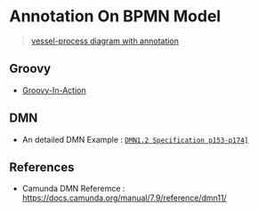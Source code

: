 # Annotation On BPMN Model
> [vessel-process diagram with annotation](https://www.processon.com/diagraming/5b48555fe4b00b08ad1b0f6f)

## Groovy
- [Groovy-In-Action](https://www.dropbox.com/s/poku94joag3p8o4/Groovy-in-Action.pdf?dl=0)

## DMN
-  An detailed DMN Example : [`DMN1.2 Specification p153-p174]`](https://www.dropbox.com/s/rnr15xh47de9et3/DMN-Specification-1.2.pdf?dl=0)

## References
- Camunda DMN Referemce : <https://docs.camunda.org/manual/7.9/reference/dmn11/>
